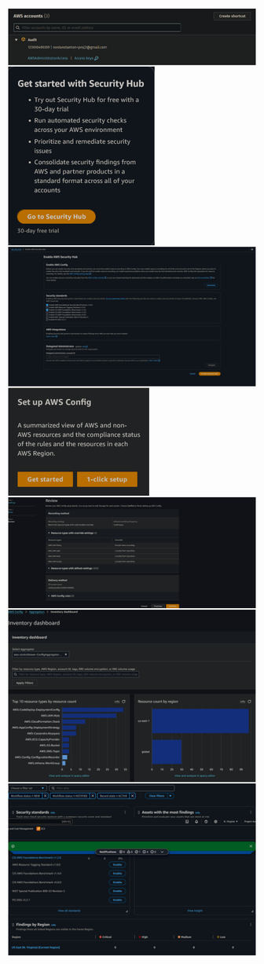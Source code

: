 ![alt text](<2024-11-25 18.14.10 d-9067dd9ac2.awsapps.com 25656c67e73f.png>)![alt text](<Screenshot 2024-11-25 at 18-11-28 Security Hub us-east-1.png>) ![alt text](<Screenshot 2024-11-25 at 18-12-03 Security Hub us-east-1.png>) ![alt text](<Screenshot 2024-11-25 at 18-14-59 AWS Config us-east-1.png>) ![alt text](<Screenshot 2024-11-25 at 18-15-14 Set up AWS Config AWS Config us-east-1.png>) ![alt text](<Screenshot 2024-11-25 at 18-19-58 AWS Config us-east-1.png>) ![alt text](<Screenshot 2024-11-25 at 18-21-08 Dashboard Security Hub us-east-1.png>)